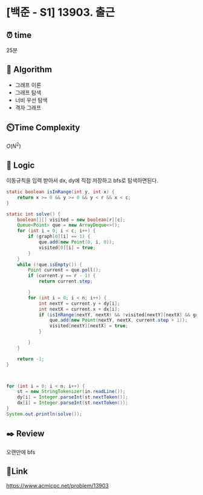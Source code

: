 # [백준 - S1] 13903. 출근

## ⏰ **time**

25분

## :pushpin: **Algorithm**
- 그래프 이론
- 그래프 탐색
- 너비 우선 탐색
- 격자 그래프
## ⏲️**Time Complexity**

$O(N^2)$

## :round_pushpin: **Logic**
이동규칙을 입력 받아서 dx, dy에 직접 저장하고 bfs로 탐색하면된다.
```java
static boolean isInRange(int y, int x) {
    return x >= 0 && y >= 0 && y < r && x < c;
}

static int solve() {
    boolean[][] visited = new boolean[r][c];
    Queue<Point> que = new ArrayDeque<>();
    for (int i = 0; i < c; i++) {
        if (graph[0][i] == 1) {
            que.add(new Point(0, i, 0));
            visited[0][i] = true;
        }
    }
    while (!que.isEmpty()) {
        Point current = que.poll();
        if (current.y == r - 1) {
            return current.step;

        }
        for (int i = 0; i < n; i++) {
            int nextY = current.y + dy[i];
            int nextX = current.x + dx[i];
            if (isInRange(nextY, nextX) && !visited[nextY][nextX] && graph[nextY][nextX] == 1) {
                que.add(new Point(nextY, nextX, current.step + 1));
                visited[nextY][nextX] = true;
            }

        }
    }

    return -1;
}



for (int i = 0; i < n; i++) {
    st = new StringTokenizer(in.readLine());
    dy[i] = Integer.parseInt(st.nextToken());
    dx[i] = Integer.parseInt(st.nextToken());
}
System.out.println(solve());
```

## :black_nib: **Review**
오랜만에 bfs
## 📡**Link**

https://www.acmicpc.net/problem/13903